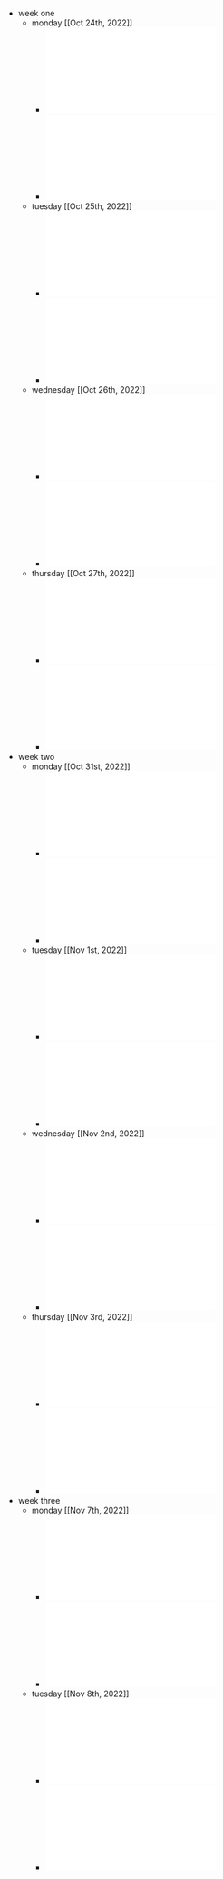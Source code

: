 - week one
	- monday [[Oct 24th, 2022]]
		- ![Homework1.pdf](../assets/Homework1_1666881756622_0.pdf)
		- ![Lesson1.pdf](../assets/Lesson1_1666881761941_0.pdf)
	- tuesday [[Oct 25th, 2022]]
		- ![Homework2.pdf](../assets/Homework2_1666881728016_0.pdf)
		- ![Lesson3.pdf](../assets/Lesson3_1666881739876_0.pdf)
	- wednesday [[Oct 26th, 2022]]
		- ![Lesson3.pdf](../assets/Lesson3_1666881715032_0.pdf)
		- ![Homework3.pdf](../assets/Homework3_1666881646877_0.pdf)
	- thursday [[Oct 27th, 2022]]
		- ![Homework4.pdf](../assets/Homework4_1666885961936_0.pdf)
		- ![Lesson4.pdf](../assets/Lesson4_1666885967781_0.pdf)
- week two
	- monday [[Oct 31st, 2022]]
		- ![Homework5.pdf](../assets/Homework5_1667235840430_0.pdf)
		- ![Lesson5.pdf](../assets/Lesson5_1667235861659_0.pdf)
	- tuesday [[Nov 1st, 2022]]
		- ![Homework6.pdf](../assets/Homework6_1667322144248_0.pdf)
		- ![Lesson6.pdf](../assets/Lesson6_1667322151601_0.pdf)
	- wednesday [[Nov 2nd, 2022]]
		- ![Homework7.pdf](../assets/Homework7_1667407940089_0.pdf)
		- ![Lesson7.pdf](../assets/Lesson7_1667407947237_0.pdf)
	- thursday [[Nov 3rd, 2022]]
		- ![Lesson8 (1).pdf](../assets/Lesson8_(1)_1667494315351_0.pdf)
		- ![Homework8.pdf](../assets/Homework8_1667494241977_0.pdf)
- week three
	- monday [[Nov 7th, 2022]]
		- ![Lesson9.pdf](../assets/Lesson9_1667840018056_0.pdf)
		- ![Homework9.pdf](../assets/Homework9_1667840024372_0.pdf)
	- tuesday [[Nov 8th, 2022]]
		- ![Lesson10.pdf](../assets/Lesson10_1667925870991_0.pdf)
		- ![Homework10.pdf](../assets/Homework10_1667925881217_0.pdf)